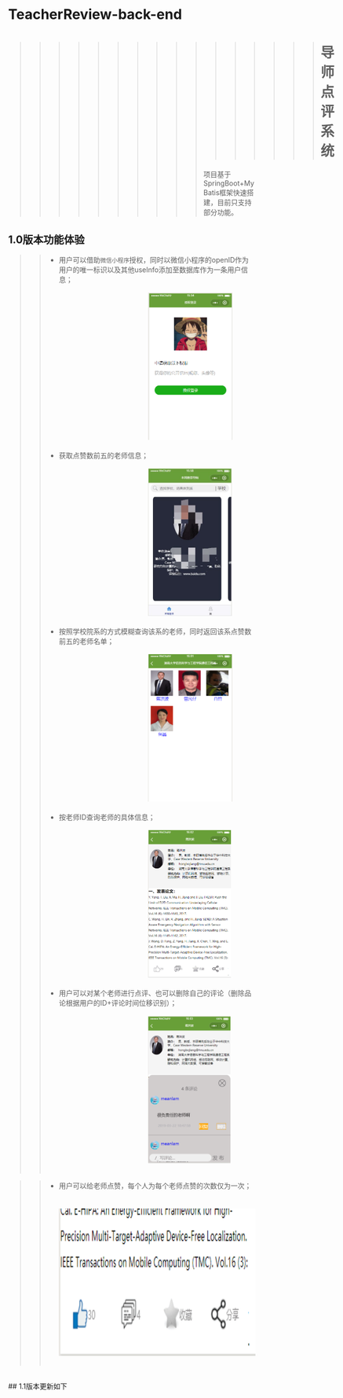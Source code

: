 # TeacherReview-back-end
>>>>>>>>>>>>>>>># 导师点评系统
>>>>>>>>>>项目基于SpringBoot+MyBatis框架快速搭建，目前只支持部分功能。<br/>
## 1.0版本功能体验
>>* 用户可以借助`微信小程序`授权，同时以微信小程序的openID作为用户的唯一标识以及其他useInfo添加至数据库作为一条用户信息；<br/><br/>
　　　　　　　　　　　　　<img src="https://github.com/Onemeaning/TeacherReview-back-end/blob/master/src/main/resources/static/authorize.png" height = "300"  alt = "授权界面"><br/><br/>
>>* 获取点赞数前五的老师信息；<br/><br/>
　　　　　　　　　　　　　<img src="https://github.com/Onemeaning/TeacherReview-back-end/blob/master/src/main/resources/static/recomment.jpg" height = "300"  alt = "主页界面面"><br/><br/>
>>* 按照学校院系的方式模糊查询该系的老师，同时返回该系点赞数前五的老师名单；<br/><br/>
　　　　　　　　　　　　　<img src="https://github.com/Onemeaning/TeacherReview-back-end/blob/master/src/main/resources/static/teachers.png" height = "300"  alt = "老师界面"><br/><br/>
>>* 按老师ID查询老师的具体信息；<br/><br/>
　　　　　　　　　　　　　<img src="https://github.com/Onemeaning/TeacherReview-back-end/blob/master/src/main/resources/static/deatils.png" height = "300"  alt = "老师详细信息界面"><br/><br/>
>>* 用户可以对某个老师进行点评、也可以删除自己的评论（删除品论根据用户的ID+评论时间位移识别）；<br/><br/>
　　　　　　　　　　　　　<img src="https://github.com/Onemeaning/TeacherReview-back-end/blob/master/src/main/resources/static/commmnet.png" height = "300"  alt = "评论界面"><br/><br/>

>>* 用户可以给老师点赞，每个人为每个老师点赞的次数仅为一次；<br/><br/>
　　　　　　　　　　　　　<img src="https://github.com/Onemeaning/TeacherReview-back-end/blob/master/src/main/resources/static/support.png" height = "300"  alt = "点赞界面"><br/><br/>
<br/>
## 1.1版本更新如下

